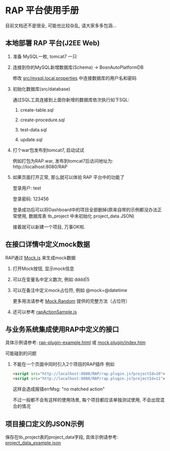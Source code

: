 # RAP 平台使用手册
目前文档还不是很全, 可能也比较杂乱, 请大家多多包涵...

## 本地部署 RAP 平台(J2EE Web)
1. 准备 MySQL一枚, tomcat7 一只
2. 连接到你的MySQL新增数据库(Schema) -> BosnAutoPlatformDB
   
   修改 [src/mysql.local.properties] 中连接数据库的用户名和密码
3. 初始化数据库(src/database)
   
   通过SQL工具连接到上面你新增的数据库依次执行如下SQL:
   
   1) create-table.sql
   
   2) create-procedure.sql
   
   3) test-data.sql
   
   4) update.sql
4. 打个war包发布到tomcat7, 启动试试

   例如打包为RAP.war, 发布到tomcat7后访问地址为: http://localhost:8080/RAP
5. 如果页面打开正常, 那么就可以体验 RAP 平台中的功能了

   登录用户: test
   
   登录密码: 123456
   
   登录成功后可以将Dashboard中的项目全部删掉(原来自带的示例都没办法正常使用, 数据库表 tb_project 中未初始化 project_data JSON)
   
   接着就可以新建一个项目, 万事OK啦.


## 在接口详情中定义mock数据
RAP通过 [Mock.js] 来生成mock数据
1. 打开Mock按钮, 显示mock信息
2. 可以在变量名中定义数次, 例如 dddd|5
3. 可以在备注中定义mock占位符, 例如 @mock=@datetime

   更多用法请参考 [Mock.Random] 提供的完整方法（占位符）
4. 还可以参考 [rapActionSample.js]



## 与业务系统集成使用RAP中定义的接口
具体示例请参考: [rap-plugin-example.html] 或 [mock.plugin/index.htm]

可能碰到的问题

1. 不能在一个页面中同时引入2个项目的RAP插件
   例如
   ```html
   <script src="http://localhost:8080/RAP/rap.plugin.js?projectId=10"></script>
   <script src="http://localhost:8080/RAP/rap.plugin.js?projectId=11"></script>
   ```
   这样会造成报错errMsg: "no matched action"

   不过一般都不会有这样的使用场景, 每个项目都应该单独测试使用, 不会出现混合的情况


## 项目接口定义的JSON示例
保存在tb_project表的project_data字段, 具体示例请参考: [project_data_example.json]



[src/mysql.local.properties]:https://github.com/ufologist/RAP/blob/master/src/mysql.local.properties
[Mock.js]:http://mockjs.com/
[Mock.Random]:http://mockjs.com/#Mock.Random
[rapActionSample.js]:https://github.com/ufologist/RAP/blob/master/rapActionSample.js
[rap-plugin-example.html]:https://github.com/ufologist/RAP/blob/master/rap-plugin-example.html
[mock.plugin/index.htm]:https://github.com/ufologist/RAP/blob/master/WebContent/demo/mock.plugin/index.htm
[project_data_example.json]:https://github.com/ufologist/RAP/blob/master/project_data_example.json